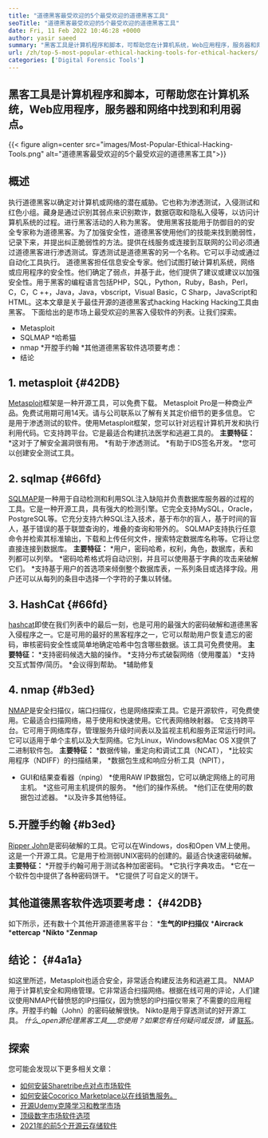 ```yaml
---
title: "道德黑客最受欢迎的5个最受欢迎的道德黑客工具" 
seoTitle: "道德黑客最受欢迎的5个最受欢迎的道德黑客工具" 
date: Fri, 11 Feb 2022 10:46:28 +0000
author: yasir saeed
summary: "黑客工具是计算机程序和脚本，可帮助您在计算机系统，Web应用程序，服务器和网络中找到和利用弱点。" 
url: /zh/top-5-most-popular-ethical-hacking-tools-for-ethical-hackers/
categories: ['Digital Forensic Tools']
---
```


## 黑客工具是计算机程序和脚本，可帮助您在计算机系统，Web应用程序，服务器和网络中找到和利用弱点。

{{< figure align=center src="images/Most-Popular-Ethical-Hacking-Tools.png" alt="道德黑客最受欢迎的5个最受欢迎的道德黑客工具">}}


## 概述
执行道德黑客以确定对计算机或网络的潜在威胁。它也称为渗透测试，入侵测试和红色小组。藏身是通过识别其弱点来识别欺诈，数据窃取和隐私入侵等，以访问计算机系统的过程。进行黑客活动的人称为黑客。
使用黑客技能用于防御目的的安全专家称为道德黑客。为了加强安全性，道德黑客使用他们的技能来找到脆弱性，记录下来，并提出纠正脆弱性的方法。提供在线服务或连接到互联网的公司必须通过道德黑客进行渗透测试。穿透测试是道德黑客的另一个名称。它可以手动或通过自动化工具执行。
道德黑客担任信息安全专家。他们试图打破计算机系统，网络或应用程序的安全性。他们确定了弱点，并基于此，他们提供了建议或建议以加强安全性。用于黑客的编程语言包括PHP，SQL，Python，Ruby，Bash，Perl，C，C，C ++，Java，Java，vbscript，Visual Basic，C Sharp，JavaScript和HTML。这本文章是关于最佳开源的道德黑客式hacking Hacking Hacking工具由黑客。
下面给出的是市场上最受欢迎的黑客入侵软件的列表。让我们探索。
  * Metasploit
  * SQLMAP
  *哈希猫
  * nmap
  *开膛手约翰
  *其他道德黑客软件选项要考虑：
  * 结论

## 1. metasploit   {#42DB}
[Metasploit][1]框架是一种开源工具，可以免费下载。 Metasploit Pro是一种商业产品。免费试用期可用14天。请与公司联系以了解有关其定价细节的更多信息。
它是用于渗透测试的软件。使用Metasploit框架，您可以针对远程计算机开发和执行利用代码。它支持跨平台。它是最适合构建抗法医学和逃避工具的。
**主要特征：**
  *这对于了解安全漏洞很有用。
  *有助于渗透测试。
  *有助于IDS签名开发。
  *您可以创建安全测试工具。

## 2. sqlmap   {#66fd}
[SQLMAP][2]是一种用于自动检测和利用SQL注入缺陷并负责数据库服务器的过程的工具。它是一种开源工具，具有强大的检测引擎。它完全支持MySQL，Oracle，PostgreSQL等。它充分支持六种SQL注入技术，基于布尔的盲人，基于时间的盲人，基于错误的基于联盟查询的，堆叠的查询和带外的。
SQLMAP支持执行任意命令并检索其标准输出，下载和上传任何文件，搜索特定数据库名称等。它将让您直接连接到数据库。
**主要特征：**
  *用户，密码哈希，权利，角色，数据库，表和列都可以列举。
  *密码哈希格式将自动识别，并且可以使用基于字典的攻击来破解它们。
  *支持基于用户的首选项来倾倒整个数据库表，一系列条目或选择字段。用户还可以从每列的条目中选择一个字符的子集以转储。

## 3. HashCat   {#66fd}
[hashcat][3]即使在我们列表中的最后一刻，也是可用的最强大的密码破解和道德黑客入侵程序之一。它是可用的最好的黑客程序之一，它可以帮助用户恢复遗忘的密码，审核密码安全性或简单地确定哈希中包含哪些数据。该工具可免费使用。
**主要特征：**
  *支持密码候选大脑的操作。
  *支持分布式破裂网络（使用覆盖）
  *支持交互式暂停/简历。
  *会议得到帮助。
  *辅助修复

## 4. nmap   {#b3ed}
[NMAP][4]是安全扫描仪，端口扫描仪，也是网络探索工具。它是开源软件，可免费使用。它最适合扫描网络，易于使用和快速使用。它代表网络映射器。
它支持跨平台。它可用于网络库存，管理服务升级时间表以及监视主机和服务正常运行时间。它可以适用于单个主机以及大型网络。它为Linux，Windows和Mac OS X提供了二进制软件包。
**主要特征：**
  *数据传输，重定向和调试工具（NCAT），
  *比较实用程序（NDIFF）的扫描结果，
  *数据包生成和响应分析工具（NPIT），
  * GUI和结果查看器（nping）
  *使用RAW IP数据包，它可以确定网络上的可用主机。
  *这些可用主机提供的服务。
  *他们的操作系统。
  *他们正在使用的数据包过滤器。
  *以及许多其他特征。

## 5.开膛手约翰 {#b3ed}
[Ripper John][5]是密码破解的工具。它可以在Windows，dos和Open VM上使用。这是一个开源工具。它是用于检测弱UNIX密码的创建的。最适合快速密码破解。
**主要特征：**
  *开膛手约翰可用于测试各种加密密码。
  *它执行字典攻击。
  *它在一个软件包中提供了各种密码饼干。
  *它提供了可自定义的饼干。

## 其他道德黑客软件选项要考虑： {#42DB}
如下所示，还有数十个其他开源道德黑客平台：
  ***生气的IP扫描仪**
  ***Aircrack** 
  ***ettercap** 
  ***Nikto** 
  ***Zenmap** 

## 结论： {#4a1a}
如这里所述，Metasploit也适合安全，非常适合构建反法务和逃避工具。 NMAP用于计算机安全和网络管理。它非常适合扫描网络。根据在线可用的评论，人们建议使用NMAP代替愤怒的IP扫描仪，因为愤怒的IP扫描仪带来了不需要的应用程序。开膛手约翰（John）的密码破解很快。 Nikto是用于穿透测试的好开源工具。
_什么_open源伦理黑客工具___您使用？如果您有任何疑问或反馈，请_ [联系][6]。

## 探索
您可能会发现以下更多相关文章：
  * [如何安装Sharetribe点对点市场软件][7]
  * [如何安装Cocorico Marketplace以在线销售服务。][8]
  * [开源Udemy克隆学习和教学市场][9]
  * [顶级数字市场软件选项][10]
  * [2021年的前5个开源云存储软件][11]

  
[1]: https://www.metasploit.com/
[2]: https://sqlmap.org/
[3]: https://hashcat.net/hashcat/
[4]: https://nmap.org/
[5]: https://www.openwall.com/john/
[6]: mailto:yasir.saeed@aspose.com
[7]: https://products.containerize.com/marketplace/sharetribe/
[8]: https://products.containerize.com/marketplace/cocorico/
[9]: https://products.containerize.com/marketplace/edurge/
[10]: https://products.containerize.com/marketplace/
[11]: https://blog.containerize.com/backup-and-sync-software/top-5-open-source-cloud-storage-software-in-2021/
